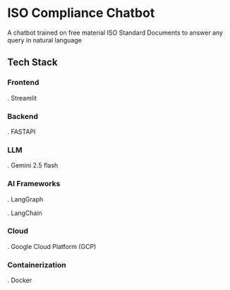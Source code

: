 # ISO Compliance Chatbot

A chatbot trained on free material ISO Standard Documents to answer any query in natural language

## Tech Stack
### Frontend
. Streamlit

### Backend
. FASTAPI

### LLM
. Gemini 2.5 flash

### AI Frameworks
. LangGraph

. LangChain

### Cloud
. Google Cloud Platform (GCP)

### Containerization
. Docker

